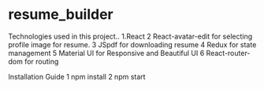 # resume_builder
Technologies used in this project..
1.React
2 React-avatar-edit for selecting profile image for resume. 
3 JSpdf for downloading resume 
4 Redux for state management
5 Material UI for Responsive and Beautiful UI
6 React-router-dom for routing

Installation Guide
1 npm install
2 npm start